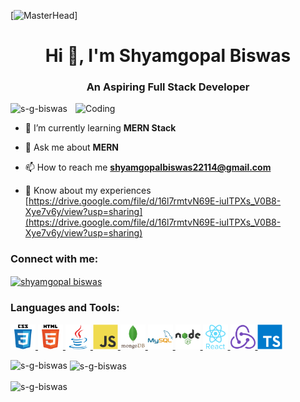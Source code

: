 [![MasterHead](https://repository-images.githubusercontent.com/588181932/e36ec678-7984-4cdd-8e4c-a3932772ff8e)]
<h1 align="center">Hi 👋, I'm Shyamgopal Biswas</h1>
<h3 align="center">An Aspiring Full Stack Developer</h3>
<img align="right" alt="Coding" width=400" src="https://media.licdn.com/dms/image/D4D22AQFHHmo3RMgAlg/feedshare-shrink_2048_1536/0/1704007506977?e=2147483647&v=beta&t=2QyLIsqH3rRaY2TOZqGItT53LoTXNrBFQcvIccPmGzA">

<p align="left"> <img src="https://komarev.com/ghpvc/?username=s-g-biswas&label=Profile%20views&color=0e75b6&style=flat" alt="s-g-biswas" /> </p>

- 🌱 I’m currently learning **MERN Stack**

- 💬 Ask me about **MERN**

- 📫 How to reach me **shyamgopalbiswas22114@gmail.com**

- 📄 Know about my experiences [https://drive.google.com/file/d/16l7rmtvN69E-iuITPXs_V0B8-Xye7v6y/view?usp=sharing](https://drive.google.com/file/d/16l7rmtvN69E-iuITPXs_V0B8-Xye7v6y/view?usp=sharing)

<h3 align="left">Connect with me:</h3>
<p align="left">
<a href="https://linkedin.com/in/shyamgopal biswas" target="blank"><img align="center" src="https://raw.githubusercontent.com/rahuldkjain/github-profile-readme-generator/master/src/images/icons/Social/linked-in-alt.svg" alt="shyamgopal biswas" height="30" width="40" /></a>
</p>

<h3 align="left">Languages and Tools:</h3>
<p align="left"> <a href="https://www.w3schools.com/css/" target="_blank" rel="noreferrer"> <img src="https://raw.githubusercontent.com/devicons/devicon/master/icons/css3/css3-original-wordmark.svg" alt="css3" width="40" height="40"/> </a> <a href="https://www.w3.org/html/" target="_blank" rel="noreferrer"> <img src="https://raw.githubusercontent.com/devicons/devicon/master/icons/html5/html5-original-wordmark.svg" alt="html5" width="40" height="40"/> </a> <a href="https://www.java.com" target="_blank" rel="noreferrer"> <img src="https://raw.githubusercontent.com/devicons/devicon/master/icons/java/java-original.svg" alt="java" width="40" height="40"/> </a> <a href="https://developer.mozilla.org/en-US/docs/Web/JavaScript" target="_blank" rel="noreferrer"> <img src="https://raw.githubusercontent.com/devicons/devicon/master/icons/javascript/javascript-original.svg" alt="javascript" width="40" height="40"/> </a> <a href="https://www.mongodb.com/" target="_blank" rel="noreferrer"> <img src="https://raw.githubusercontent.com/devicons/devicon/master/icons/mongodb/mongodb-original-wordmark.svg" alt="mongodb" width="40" height="40"/> </a> <a href="https://www.mysql.com/" target="_blank" rel="noreferrer"> <img src="https://raw.githubusercontent.com/devicons/devicon/master/icons/mysql/mysql-original-wordmark.svg" alt="mysql" width="40" height="40"/> </a> <a href="https://nodejs.org" target="_blank" rel="noreferrer"> <img src="https://raw.githubusercontent.com/devicons/devicon/master/icons/nodejs/nodejs-original-wordmark.svg" alt="nodejs" width="40" height="40"/> </a> <a href="https://reactjs.org/" target="_blank" rel="noreferrer"> <img src="https://raw.githubusercontent.com/devicons/devicon/master/icons/react/react-original-wordmark.svg" alt="react" width="40" height="40"/> </a> <a href="https://redux.js.org" target="_blank" rel="noreferrer"> <img src="https://raw.githubusercontent.com/devicons/devicon/master/icons/redux/redux-original.svg" alt="redux" width="40" height="40"/> </a> <a href="https://www.typescriptlang.org/" target="_blank" rel="noreferrer"> <img src="https://raw.githubusercontent.com/devicons/devicon/master/icons/typescript/typescript-original.svg" alt="typescript" width="40" height="40"/> </a> </p>

<p><img align="left" src="https://github-readme-stats.vercel.app/api/top-langs?username=s-g-biswas&show_icons=true&locale=en&layout=compact" alt="s-g-biswas" /></p>

<p>&nbsp;<img align="center" src="https://github-readme-stats.vercel.app/api?username=s-g-biswas&show_icons=true&locale=en" alt="s-g-biswas" /></p>

<p><img align="center" src="https://github-readme-streak-stats.herokuapp.com/?user=s-g-biswas&" alt="s-g-biswas" /></p>
